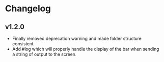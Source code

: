Changelog
================================================================================

v1.2.0
--------------------------------------------------------------------------------
* Finally removed deprecation warning and made folder structure consistent
* Add #log which will properly handle the display of the bar when sending
  a string of output to the screen.
